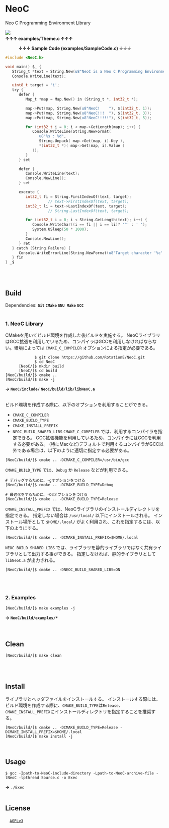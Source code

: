 # NeoC
Neo C Programming Environment Library

![](https://user-images.githubusercontent.com/85844095/125081210-b6ea7380-e100-11eb-9f34-0871e29de9cc.png)
&emsp;&emsp;&emsp;&emsp;&emsp;&emsp;&emsp;&emsp;&emsp;&emsp;&emsp;&emsp;&emsp;&emsp;&emsp;&emsp;&emsp;&emsp;&emsp;&emsp;&emsp;&emsp;&emsp;&emsp;&emsp;&emsp;&emsp;&emsp;&emsp;&emsp;&emsp;&emsp;&emsp;__↑↑↑ examples/Theme.c ↑↑↑__

&emsp;&emsp;&emsp;__↓↓↓ Sample Code (examples/SampleCode.c) ↓↓↓__
```C
#include <NeoC.h>

void main() $_ {
   String_t *text = String.New(u8"NeoC is a Neo C Programming Environment Library !");
   Console.WriteLine(text);

   uint8_t target = 'i';
   try {
      defer {
         Map_t *map = Map.New() in (String_t *, int32_t *);

         map->Put(map, String.New(u8"NeoC!    "), $(int32_t, 1));
         map->Put(map, String.New(u8"NeoC!!!  "), $(int32_t, 3));
         map->Put(map, String.New(u8"NeoC!!!!!"), $(int32_t, 5));

         for (int32_t i = 0; i < map->GetLength(map); i++) {
            Console.WriteLine(String.NewFormat(
               u8"%s : %d",
               String.Unpack( map->Get(map, i).Key ),
               *(int32_t *)( map->Get(map, i).Value )
            ));
         }
      } set

      defer {
         Console.WriteLine(text);
         Console.NewLine();
      } set

      execute {
         int32_t fi = String.FirstIndexOf(text, target);
                   // text->FirstIndexOf(text, target);
         int32_t li = text->LastIndexOf(text, target);
                   // String.LastIndexOf(text, target);

         for (int32_t i = 0; i < String.GetLength(text); i++) {
            Console.WriteChar((i == fi || i == li)? '^' : ' ');
            System.USleep(50 * 1000);
         }
         Console.NewLine();
      } ret
   } catch (String.Failure) {
      Console.WriteErrorLine(String.NewFormat(u8"Target character '%c' not found.", target));
   } fin
} _$
```
<br><br>

## Build
Dependencies: **`Git` `CMake` `GNU Make` `GCC`**
<br><br>

### 1. NeoC Library
CMakeを用いてビルド環境を作成した後ビルドを実施する。
NeoCライブラリはGCC拡張を利用しているため、コンパイラはGCCを利用しなければならない。環境によっては `CMAKE_C_COMPILER` オプションによる指定が必要である。
```fish
             $ git clone https://github.com/RotationE/NeoC.git
             $ cd NeoC
      [NeoC/]$ mkdir build
      [NeoC/]$ cd build
[NeoC/build/]$ cmake ..
[NeoC/build/]$ make -j
```
**→ `NeoC/include/` `NeoC/build/lib/libNeoC.a`**
<br><br>

ビルド環境を作成する際に、以下のオプションを利用することができる。
- `CMAKE_C_COMPILER`
- `CMAKE_BUILD_TYPE`
- `CMAKE_INSTALL_PREFIX`
- `NEOC_BUILD_SHARED_LIBS`
`CMAKE_C_COMPILER` では、利用するコンパイラを指定できる。
GCC拡張機能を利用しているため、コンパイラにはGCCを利用する必要がある。
(特にMacなど)デフォルトで利用するコンパイラがGCC以外である場合は、以下のように適切に指定する必要がある。
```fish
[NeoC/build/]$ cmake .. -DCMAKE_C_COMPILER=/usr/bin/gcc
```

`CMAKE_BUILD_TYPE` では、`Debug` か `Release` などが利用できる。

```fish
# デバッグするために、-gオプションをつける
[NeoC/build/]$ cmake .. -DCMAKE_BUILD_TYPE=Debug

# 最適化をするために、-O3オプションをつける
[NeoC/build/]$ cmake .. -DCMAKE_BUILD_TYPE=Release
```

`CMAKE_INSTALL_PREFIX` では、NeoCライブラリのインストールディレクトリを指定できる。
指定しない場合は `/usr/local/` 以下にインストールされる。
インストール場所として `$HOME/.local/` がよく利用され、これを指定するには、以下のようにする。
```fish
[NeoC/build/]$ cmake .. -DCMAKE_INSTALL_PREFIX=$HOME/.local
```

`NEOC_BUILD_SHARED_LIBS` では、ライブラリを静的ライブラリではなく共有ライブラリとして出力する事ができる。
指定しなければ、静的ライブラリとして `libNeoC.a` が出力される。
```fish
[NeoC/build/]$ cmake .. -DNEOC_BUILD_SHARED_LIBS=ON
```
<br><br>

### 2. Examples
```fish
[NeoC/build/]$ make examples -j
```
**→ `NeoC/build/examples/*`**
<br><br><br>

## Clean
```fish
[NeoC/build/]$ make clean
```
<br><br>

## Install
ライブラリとヘッダファイルをインストールする。
インストールする際には、ビルド環境を作成する際に、`CMAKE_BUILD_TYPE`は`Release`、`CMAKE_INSTALL_PREFIX`にインストールディレクトリを指定することを推奨する。
```fish
[NeoC/build/]$ cmake .. -DCMAKE_BUILD_TYPE=Release -DCMAKE_INSTALL_PREFIX=$HOME/.local
[NeoC/build/]$ make install -j
```
<br>

## Usage
```fish
$ gcc -Ipath-to-NeoC-include-directory -Lpath-to-NeoC-archive-file -lNeoC -lpthread Source.c -o Exec
```
**→** `./Exec`
<br><br>

## License
&emsp;[`AGPLv3`](https://www.gnu.org/licenses/agpl-3.0.html)
